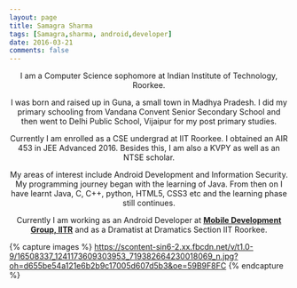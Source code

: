 ```yaml
---
layout: page
title: Samagra Sharma
tags: [Samagra,sharma, android,developer]
date: 2016-03-21
comments: false
---
```


<center><p>I am a Computer Science sophomore at Indian Institute of Technology, Roorkee.</p>
<p> I was born and raised up in Guna, a small town in Madhya Pradesh. I did my primary schooling from Vandana Convent Senior Secondary School and then went to Delhi Public School, Vijaipur for my post primary studies.</p>
<p>Currently I am enrolled as a CSE undergrad at IIT Roorkee. I obtained an AIR 453 in JEE Advanced 2016. Besides this, I am also a KVPY as well as an NTSE scholar.</p>
<p>My areas of interest include Android Development and Information Security. My programming journey began with the learning of Java. From then on I have learnt Java, C, C++, python, HTML5, CSS3 etc and the learning phase still continues.</p>
<p>Currently I am working as an Android Developer at <a href = "https://mdg.sdslabs.co/"><strong>Mobile Development Group, IITR</strong></a> and as a Dramatist at Dramatics Section IIT Roorkee.</p>
</center>



{% capture images %}
https://scontent-sin6-2.xx.fbcdn.net/v/t1.0-9/16508337_1241173609303953_719382664230018069_n.jpg?oh=d655be54a121e6b2b9c17005d607d5b3&oe=59B9F8FC
{% endcapture %}
